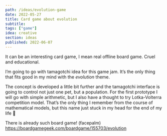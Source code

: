 ```yaml
---
path: /ideas/evolution-game
date: 2022-05-27
title: Card game about evolution
subtitle: 
tags: ["game"]
idea: creative
section: ideas
published: 2022-06-07
---
```


It can be an interesting card game, I mean real offline board game. Cruel and educational.

I’m going to go with tamagotchi idea for this game jam. It’s the only thing that fits good in my mind with the *evolution* theme.

The concept is developed a little bit further and the tamagotchi interface is going to control not just one pet, but a population. For the first prototype I will go with simple arithmetic, but I also have a thought to try Lotka-Volterra competition model. That’s the only thing I remember from the course of mathematical models, but this name just stuck in my head for the end of my life 🙂

There is already such board game! (facepalm) https://boardgamegeek.com/boardgame/155703/evolution